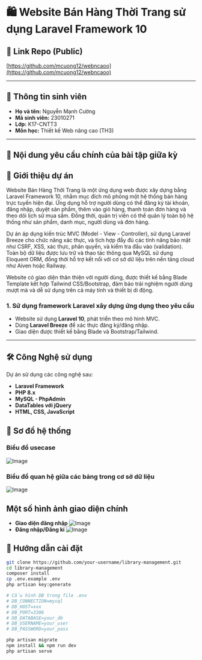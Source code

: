 # 🛍️ Website Bán Hàng Thời Trang sử dụng Laravel Framework 10

## 🔗 Link Repo (Public)

[https://github.com/mcuong12/webncaoo](https://github.com/mcuong12/webncaoo)

---

## 👤 Thông tin sinh viên

- **Họ và tên:** Nguyễn Mạnh Cường  
- **Mã sinh viên:** 23010271
- **Lớp:** K17-CNTT3  
- **Môn học:** Thiết kế Web nâng cao (TH3) 
---

## 📌 Nội dung yêu cầu chính của bài tập giữa kỳ
## 📝 Giới thiệu dự án
Website Bán Hàng Thời Trang là một ứng dụng web được xây dựng bằng Laravel Framework 10, nhằm mục đích mô phỏng một hệ thống bán hàng trực tuyến hiện đại. Ứng dụng hỗ trợ người dùng có thể đăng ký tài khoản, đăng nhập, duyệt sản phẩm, thêm vào giỏ hàng, thanh toán đơn hàng và theo dõi lịch sử mua sắm. Đồng thời, quản trị viên có thể quản lý toàn bộ hệ thống như sản phẩm, danh mục, người dùng và đơn hàng.

Dự án áp dụng kiến trúc MVC (Model - View - Controller), sử dụng Laravel Breeze cho chức năng xác thực, và tích hợp đầy đủ các tính năng bảo mật như CSRF, XSS, xác thực, phân quyền, và kiểm tra đầu vào (validation). Toàn bộ dữ liệu được lưu trữ và thao tác thông qua MySQL sử dụng Eloquent ORM, đồng thời hỗ trợ kết nối với cơ sở dữ liệu trên nền tảng cloud như Aiven hoặc Railway.

Website có giao diện thân thiện với người dùng, được thiết kế bằng Blade Template kết hợp Tailwind CSS/Bootstrap, đảm bảo trải nghiệm người dùng mượt mà và dễ sử dụng trên cả máy tính và thiết bị di động.
### 1. Sử dụng framework Laravel xây dựng ứng dụng theo yêu cầu

- Website sử dụng **Laravel 10**, phát triển theo mô hình MVC.
- Dùng **Laravel Breeze** để xác thực đăng ký/đăng nhập.
- Giao diện được thiết kế bằng Blade và Bootstrap/Tailwind.

---
## 🛠️ Công Nghệ sử dụng
Dự án sử dụng các công nghệ sau:
- **Laravel Framework**
- **PHP 8.x**
- **MySQL - PhpAdmin**
- **DataTables với jQuery**
- **HTML, CSS, JavaScript**
## 📍 Sơ đồ hệ thống
### Biểu đồ usecase
![Image](https://github.com/user-attachments/assets/0f6aa534-10d8-4fde-b222-6673fe0ebcbb)
### Biểu đồ quan hệ giữa các bảng trong cơ sở dữ liệu
![Image](https://github.com/user-attachments/assets/735a23d3-0f33-4871-8b31-7cba7ee89804)

## Một số hình ảnh giao diện chính
- **Giao diện đăng nhập**
![Image](https://github.com/user-attachments/assets/9f37d5df-ace5-4b01-922e-14c1b2cd7e33)
- **Đăng nhập/Đăng kí**
 ![Image](https://github.com/user-attachments/assets/27782b7c-5835-4cea-a44e-47c0f27da68e)

## 🚀 Hướng dẫn cài đặt

```bash
git clone https://github.com/your-username/library-management.git
cd library-management
composer install
cp .env.example .env
php artisan key:generate

# Cấu hình DB trong file .env
# DB_CONNECTION=mysql
# DB_HOST=xxx
# DB_PORT=3306
# DB_DATABASE=your_db
# DB_USERNAME=your_user
# DB_PASSWORD=your_pass

php artisan migrate
npm install && npm run dev
php artisan serve
